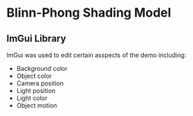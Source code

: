 # Blinn-Phong Shading Model

## ImGui Library
ImGui was used to edit certain asspects of the demo including:
- Background color
- Object color
- Camera position
- Light position
- Light color
- Object motion
